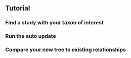 ## Tutorial

### Find a study with your taxon of interest



### Run the auto update


### Compare your new tree to existing relationships